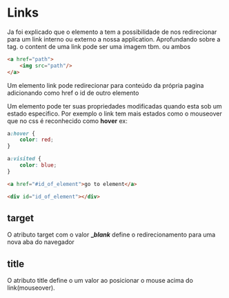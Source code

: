 # Links
Ja foi explicado que o elemento a tem a possibilidade de nos redirecionar para um link interno ou externo 
a nossa application.
Aprofundando sobre a tag. 
o content de uma link pode ser uma imagem tbm. ou ambos
~~~ html
<a href="path">
    <img src="path"/>
</a>
~~~
Um elemento link pode redirecionar para conteúdo da própria pagina adicionando como href o id de outro elemento

Um elemento pode ter suas propriedades modificadas quando esta sob um estado especifico. Por exemplo o link tem mais
estados como o mouseover que no css é reconhecido como **hover**
ex:
~~~ css
a:hover {
    color: red;
}

a:visited {
    color: blue;
}
~~~

~~~ html
<a href="#id_of_element">go to element</a>

<div id="id_of_element"></div>
~~~

## target
O atributo target com o valor **__blank_** define o redirecionamento para uma nova aba do navegador

## title
O atributo title define o um valor ao posicionar o mouse acima do link(mouseover).

